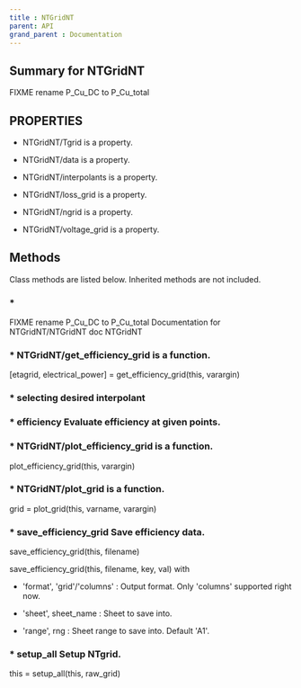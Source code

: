 ```yaml
---
title : NTGridNT
parent: API
grand_parent : Documentation
---
```

## Summary for NTGridNT



FIXME rename P_Cu_DC to P_Cu_total
## PROPERTIES
* NTGridNT/Tgrid is a property.

* NTGridNT/data is a property.

* NTGridNT/interpolants is a property.

* NTGridNT/loss_grid is a property.

* NTGridNT/ngrid is a property.

* NTGridNT/voltage_grid is a property.

## Methods
Class methods are listed below. Inherited methods are not included.
### * 


FIXME rename P_Cu_DC to P_Cu_total
Documentation for NTGridNT/NTGridNT
doc NTGridNT

### * NTGridNT/get_efficiency_grid is a function.
[etagrid, electrical_power] = get_efficiency_grid(this, varargin)

### * selecting desired interpolant

### * efficiency Evaluate efficiency at given points.

### * NTGridNT/plot_efficiency_grid is a function.
plot_efficiency_grid(this, varargin)

### * NTGridNT/plot_grid is a function.
grid = plot_grid(this, varname, varargin)

### * save_efficiency_grid Save efficiency data.

save_efficiency_grid(this, filename)

save_efficiency_grid(this, filename, key, val) with

* 'format', 'grid'/'columns' : Output format. Only 'columns' supported
right now.

* 'sheet', sheet_name : Sheet to save into.

* 'range', rng : Sheet range to save into. Default 'A1'.

### * setup_all Setup NTgrid.

this = setup_all(this, raw_grid)


